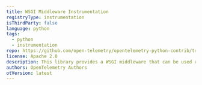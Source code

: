 ```yaml
---
title: WSGI Middleware Instrumentation
registryType: instrumentation
isThirdParty: false
language: python
tags:
  - python
  - instrumentation
repo: https://github.com/open-telemetry/opentelemetry-python-contrib/tree/main/instrumentation/opentelemetry-instrumentation-wsgi
license: Apache 2.0
description: This library provides a WSGI middleware that can be used on any WSGI framework (such as Django / Flask) to track requests timing through OpenTelemetry.
authors: OpenTelemetry Authors
otVersion: latest
---
```

